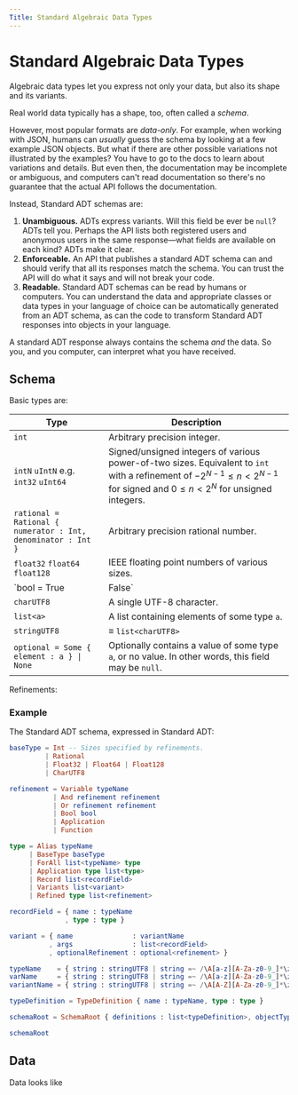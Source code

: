```yaml
---
Title: Standard Algebraic Data Types
---
```


# Standard Algebraic Data Types

Algebraic data types let you express not only your data, but also its shape and its variants.

Real world data typically has a shape, too, often called a _schema_.

However, most popular formats are *data-only*. For example, when working with JSON, humans can *usually* guess the schema by looking at a few example JSON objects. But what if there are other possible variations not illustrated by the examples? You have to go to the docs to learn about variations and details. But even then, the documentation may be incomplete or ambiguous, and computers can't read documentation so there's no guarantee that the actual API follows the documentation.

Instead, Standard ADT schemas are:

1. **Unambiguous.** ADTs express variants. Will this field be ever be `null`? ADTs tell you. Perhaps the API lists both registered users and anonymous users in the same response—what fields are available on each kind?  ADTs make it clear.
2. **Enforceable.** An API that publishes a standard ADT schema can and should verify that all its responses match the schema. You can trust the API will do what it says and will not break your code.
3. **Readable.** Standard ADT schemas can be read by humans or computers. You can understand the data and appropriate classes or data types in your language of choice can be automatically generated from an ADT schema, as can the code to transform Standard ADT responses into objects in your language.

A standard ADT response always contains the schema _and_ the data. So you, and you computer, can interpret what you have received.

## Schema

Basic types are:

| Type                                                         | Description                                                  |
| ------------------------------------------------------------ | ------------------------------------------------------------ |
| `int`                                                        | Arbitrary precision integer.                                 |
| `intN` `uIntN` e.g. `int32` `uInt64`                         | Signed/unsigned integers of various power-of-two sizes. Equivalent to `int` with a refinement of $-2^{N-1} \le n < 2^{N-1}$ for signed and $0 \le n < 2^N$ for unsigned integers. |
| `rational = Rational { numerator : Int, denominator : Int }` | Arbitrary precision rational number.                         |
| `float32` `float64` `float128`                               | IEEE floating point numbers of various sizes.                |
| `bool = True | False`                                        | Booleans, `True` or `False`.                                 |
| `charUTF8`                                                   | A single UTF-8 character.                                    |
| `list<a>`                                                    | A list containing elements of some type `a`.                 |
| `stringUTF8`                                                 | $\equiv$ `list<charUTF8>`                                    |
| <code>optional<a> = Some { element : a } &#124; None</code>  | Optionally contains a value of some type `a`, or no value. In other words, this field may be `null`. |

Refinements:

### Example

The Standard ADT schema, expressed in Standard ADT:

```elm
baseType = Int -- Sizes specified by refinements.
         | Rational
         | Float32 | Float64 | Float128
         | CharUTF8

refinement = Variable typeName
           | And refinement refinement
           | Or refinement refinement
           | Bool bool
           | Application
           | Function

type = Alias typeName
     | BaseType baseType
     | ForAll list<typeName> type
     | Application type list<type>
     | Record list<recordField>
     | Variants list<variant>
     | Refined type list<refinement>

recordField = { name : typeName
              , type : type }

variant = { name               : variantName
          , args               : list<recordField>
          , optionalRefinement : optional<refinement> }

typeName    = { string : stringUTF8 | string =~ /\A[a-z][A-Za-z0-9_]*\z/ }
varName     = { string : stringUTF8 | string =~ /\A[a-z][A-Za-z0-9_]*\z/ }
variantName = { string : stringUTF8 | string =~ /\A[A-Z][A-Za-z0-9_]*\z/ }

typeDefinition = TypeDefinition { name : typeName, type : type }

schemaRoot = SchemaRoot { definitions : list<typeDefinition>, objectType : typeName }

schemaRoot
```





## Data

Data looks like
